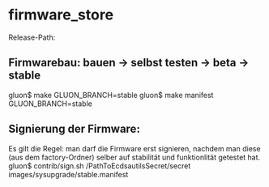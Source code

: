 # firmware_store

Release-Path: 

## Firmwarebau: bauen -> selbst testen -> beta -> stable
gluon$ make GLUON_BRANCH=stable
gluon$ make manifest GLUON_BRANCH=stable

## Signierung der Firmware:
Es gilt die Regel: man darf die Firmware erst signieren, nachdem man diese (aus dem factory-Ordner) selber auf stabilität und funktionlität getestet hat.
gluon$ contrib/sign.sh /PathToEcdsautilsSecret/secret images/sysupgrade/stable.manifest